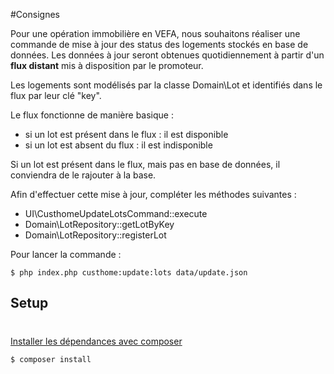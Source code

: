 #Consignes

Pour une opération immobilière en VEFA, nous souhaitons réaliser une commande de mise à jour des status des logements stockés en base de données.
Les données à jour seront obtenues quotidiennement à partir d'un **flux distant** mis à disposition par le promoteur.

Les logements sont modélisés par la classe Domain\Lot et identifiés dans le flux par leur clé "key".

Le flux fonctionne de manière basique :
- si un lot est présent dans le flux : il est disponible
- si un lot est absent du flux : il est indisponible

Si un lot est présent dans le flux, mais pas en base de données, il conviendra de le rajouter à la base.

Afin d'effectuer cette mise à jour, compléter les méthodes suivantes :
- UI\CusthomeUpdateLotsCommand::execute
- Domain\LotRepository::getLotByKey
- Domain\LotRepository::registerLot

Pour lancer la commande :
```console
$ php index.php custhome:update:lots data/update.json
```

## Setup
#
[Installer les dépendances avec composer](https://getcomposer.org/)
```console
$ composer install
```